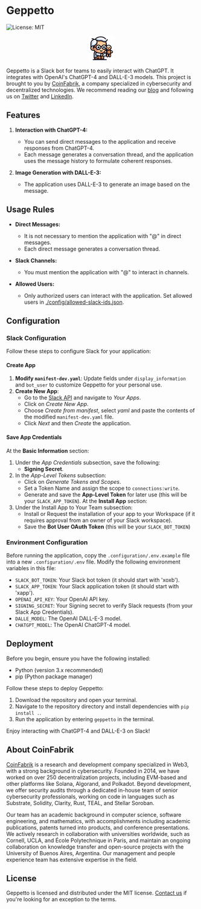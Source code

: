 # Geppetto

![License: MIT](https://img.shields.io/badge/license-MIT-green)

<p align="center">
  <img src="./assets/GeppettoMini.png" alt="Geppetto Logo"/>
</p>

Geppetto is a Slack bot for teams to easily interact with ChatGPT. It integrates with OpenAI's ChatGPT-4 and DALL-E-3 models. This project is brought to you by [CoinFabrik](https://www.coinfabrik.com), a company specialized in cybersecurity and decentralized technologies. We recommend reading our [blog](https://www.coinfabrik.com/blog/) and following us on [Twitter](https://twitter.com/coinfabrik) and [LinkedIn](https://www.linkedin.com/company/coinfabrik).

## Features

1. **Interaction with ChatGPT-4:**
   - You can send direct messages to the application and receive responses from ChatGPT-4.
   - Each message generates a conversation thread, and the application uses the message history to formulate coherent responses.

2. **Image Generation with DALL-E-3:**
   - The application uses DALL-E-3 to generate an image based on the message.

## Usage Rules

- **Direct Messages:**
   - It is not necessary to mention the application with "@" in direct messages.
   - Each direct message generates a conversation thread.

- **Slack Channels:**
   - You must mention the application with "@" to interact in channels.

- **Allowed Users:**
   - Only authorized users can interact with the application. Set allowed users in [./config/allowed-slack-ids.json](https://github.com/CoinFabrik/geppetto/blob/main/config/allowed-slack-ids.json).

## Configuration

### Slack Configuration

Follow these steps to configure Slack for your application:

#### Create App
1. **Modify `manifest-dev.yaml`**: Update fields under `display_information` and `bot_user` to customize Geppetto for your personal use.
2. **Create New App**:
    - Go to the [Slack API](https://api.slack.com) and navigate to *Your Apps*.
    - Click on *Create New App*.
    - Choose *Create from manifest*, select *yaml* and paste the contents of the modified `manifest-dev.yaml` file.
    - Click *Next* and then *Create* the application.

#### Save App Credentials
At the **Basic Information** section:
  1. Under the *App Credentials* subsection, save the following:
     - **Signing Secret**.
  2. In the *App-Level Tokens* subsection:
     - Click on *Generate Tokens and Scopes*.
     - Set a Token Name and assign the scope to `connections:write`.
     - Generate and save the **App-Level Token** for later use (this will be your `SLACK_APP_TOKEN`).
At the **Install App** section:
  3. Under the Install App to Your Team subsection:
     - Install or Request the installation of your app to your Workspace (if it requires approval from an owner of your Slack workspace).
     - Save the **Bot User OAuth Token** (this will be your `SLACK_BOT_TOKEN`)

### Environment Configuration

Before running the application, copy the `.configuration/.env.example` file into a new `.configuration/.env` file. Modify the following environment variables in this file:

- `SLACK_BOT_TOKEN`: Your Slack bot token (it should start with 'xoxb').
- `SLACK_APP_TOKEN`: Your Slack application token (it should start with 'xapp').
- `OPENAI_API_KEY`: Your OpenAI API key.
- `SIGNING_SECRET`: Your Signing secret to verify Slack requests (from your Slack App Credentials).
- `DALLE_MODEL`: The OpenAI DALL-E-3 model.
- `CHATGPT_MODEL`: The OpenAI ChatGPT-4 model.

## Deployment

Before you begin, ensure you have the following installed:
- Python (version 3.x recommended)
- pip (Python package manager)

Follow these steps to deploy Geppetto:

1. Download the repository and open your terminal.
2. Navigate to the repository directory and install dependencies with `pip install .`.
3. Run the application by entering `geppetto` in the terminal.

Enjoy interacting with ChatGPT-4 and DALL-E-3 on Slack!

## About CoinFabrik

[CoinFabrik](https://www.coinfabrik.com/) is a research and development company specialized in Web3, with a strong background in cybersecurity. Founded in 2014, we have worked on over 250 decentralization projects, including EVM-based and other platforms like Solana, Algorand, and Polkadot. Beyond development, we offer security audits through a dedicated in-house team of senior cybersecurity professionals, working on code in languages such as Substrate, Solidity, Clarity, Rust, TEAL, and Stellar Soroban.

Our team has an academic background in computer science, software engineering, and mathematics, with accomplishments including academic publications, patents turned into products, and conference presentations. We actively research in collaboration with universities worldwide, such as Cornell, UCLA, and École Polytechnique in Paris, and maintain an ongoing collaboration on knowledge transfer and open-source projects with the University of Buenos Aires, Argentina. Our management and people experience team has extensive expertise in the field.

## License

Geppetto is licensed and distributed under the MIT license. [Contact us](https://www.coinfabrik.com/#contact-us) if you're looking for an exception to the terms.
